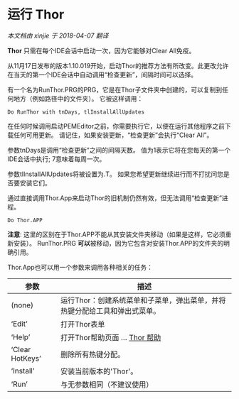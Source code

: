 ﻿运行 Thor
===
_本文档由 xinjie 于 2018-04-07 翻译_

**Thor** 只需在每个IDE会话中启动一次，因为它能够对Clear All免疫。

从11月17日发布的版本1.10.019开始，启动Thor的推荐方法有所改变。此更改允许在当天的第一个IDE会话中自动调用“检查更新”，间隔时间可以选择。

有一个名为RunThor.PRG的PRG，它是在Thor子文件夹中创建的，可以复制到任何地方（例如路径中的文件夹）。 它被这样调用：

    Do RunThor with tnDays, tlInstallAllUpdates

在任何时候调用启动PEMEditor之前，你需要执行它，以便在运行其他程序之前下载任何可用更新。 请记住，如果安装更新，“检查更新”会执行“Clear All”。

参数tnDays是调用“检查更新”之间的间隔天数。 值为1表示它将在您每天的第一个IDE会话中执行; 7意味着每周一次。

参数tlInstallAllUpdates将被设置为.T。 如果您希望更新继续进行而不打扰问您是否要安装它们。

通过直接调用Thor.App来启动Thor的旧机制仍然有效，但无法调用“检查更新”进程。

    Do Thor.APP

**注意**: 这里的区别在于Thor.APP不能从其安装文件夹移动（如果是这样，它必须重新安装）。 RunThor.PRG **可以**被移动，因为它包含对安装Thor.APP的文件夹的明确引用。

Thor.App也可以用一个参数来调用各种相关的任务：

参数|描述
---|---
(none)|运行Thor：创建系统菜单和子菜单，弹出菜单，并将热键分配给工具和弹出式菜单。
‘Edit’|打开Thor表单
‘Help’|打开Thor帮助页面 … [Thor 帮助](Thor_help.md)
‘Clear HotKeys’|删除所有热键分配。
‘Install’|安装当前版本的'Thor'。
‘Run’|与无参数相同（不建议使用）
